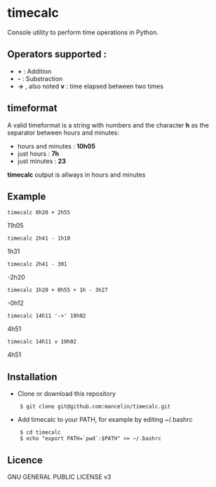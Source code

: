 # timecalc
Console utility to perform time operations in Python.

## Operators supported :
* **\+** : Addition
* **\-** : Substraction
* **->** , also noted **v** : time elapsed between two times

## timeformat
A valid timeformat is a string with numbers and the character **h** as the separator between hours and minutes:
  * hours and minutes : **10h05**
  * just hours : **7h**
  * just minutes : **23**

**timecalc** output is allways in hours and minutes

## Example

```
timecalc 8h20 + 2h55
```
11h05

```
timecalc 2h41 - 1h10
```
1h31


```
timecalc 2h41 - 301
```
-2h20


```
timecalc 1h20 + 0h55 + 1h - 3h27
```
-0h12

```
timecalc 14h11 '->' 19h02
```
4h51

```
timecalc 14h11 v 19h02
```
4h51


## Installation

* Clone or download this repository
```
    $ git clone git@github.com:mancelin/timecalc.git
```
* Add timecalc to your PATH, for example by editing ~/.bashrc
```
    $ cd timecalc
    $ echo "export PATH=`pwd`:$PATH" >> ~/.bashrc
```


## Licence
GNU GENERAL PUBLIC LICENSE v3
